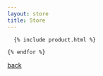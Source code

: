 ```yaml
---
layout: store
title: Store
---
```




      {% include product.html %}

    {% endfor %}



[back](./)
